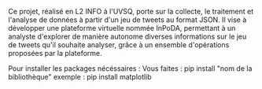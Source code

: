 Ce projet, réalisé en L2 INFO à l'UVSQ, porte sur la collecte, le traitement et l'analyse de données à partir d'un jeu de tweets au format JSON. Il vise à développer une plateforme virtuelle nommée InPoDA, permettant à un analyste d'explorer de manière autonome diverses informations sur le jeu de tweets qu'il souhaite analyser, grâce à un ensemble d'opérations proposées par la plateforme.

Pour installer les packages nécéssaires :
    Vous faites : pip install "nom de la bibliothèque"
        exemple : pip install matplotlib